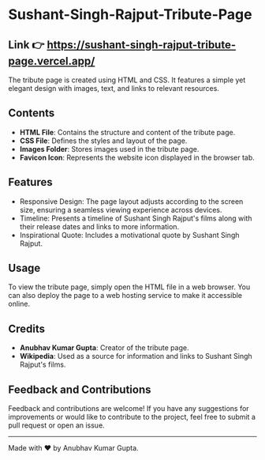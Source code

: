 # Sushant-Singh-Rajput-Tribute-Page

## Link 👉 https://sushant-singh-rajput-tribute-page.vercel.app/

The tribute page is created using HTML and CSS. It features a simple yet elegant design with images, text, and links to relevant resources.

## Contents

- **HTML File**: Contains the structure and content of the tribute page.
- **CSS File**: Defines the styles and layout of the page.
- **Images Folder**: Stores images used in the tribute page.
- **Favicon Icon**: Represents the website icon displayed in the browser tab.

## Features

- Responsive Design: The page layout adjusts according to the screen size, ensuring a seamless viewing experience across devices.
- Timeline: Presents a timeline of Sushant Singh Rajput's films along with their release dates and links to more information.
- Inspirational Quote: Includes a motivational quote by Sushant Singh Rajput.

## Usage

To view the tribute page, simply open the HTML file in a web browser. You can also deploy the page to a web hosting service to make it accessible online.

## Credits

- **Anubhav Kumar Gupta**: Creator of the tribute page.
- **Wikipedia**: Used as a source for information and links to Sushant Singh Rajput's films.

## Feedback and Contributions

Feedback and contributions are welcome! If you have any suggestions for improvements or would like to contribute to the project, feel free to submit a pull request or open an issue.

---
Made with ❤️ by Anubhav Kumar Gupta.
